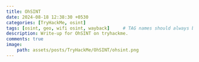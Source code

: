 ```yaml
---
title: OhSINT
date: 2024-08-18 12:38:30 +0530
categories: [TryHackMe, osint]
tags: [osint, geo, wifi osint, wayback]     # TAG names should always be lowercase
description: Write-up for OhSINT on tryhackme.
comments: true
image:
    path: assets/posts/TryHackMe/OhSINT/ohsint.png
---
```


